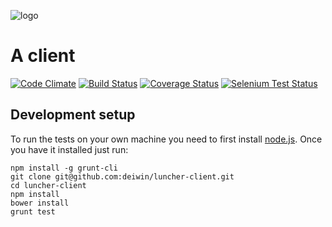 ![logo](https://cdn.rawgit.com/deiwin/luncher-client/2d26172e6474a312618911f4064dbb5e98ddd8a1/public/img/luncher-logo-typo-black.svg "Luncher")

A client
=====
[![Code Climate](https://codeclimate.com/github/deiwin/praad.png)](https://codeclimate.com/github/deiwin/praad) [![Build Status](https://travis-ci.org/deiwin/praad.svg)](https://travis-ci.org/deiwin/praad) [![Coverage Status](https://coveralls.io/repos/deiwin/praad/badge.png)](https://coveralls.io/r/deiwin/praad) [![Selenium Test Status](https://saucelabs.com/buildstatus/deiwin)](https://saucelabs.com/u/deiwin)


## Development setup ##

To run the tests on your own machine you need to first install [node.js](nodejs.org). Once you have it installed just run:

    npm install -g grunt-cli
    git clone git@github.com:deiwin/luncher-client.git
    cd luncher-client
    npm install
    bower install
    grunt test
